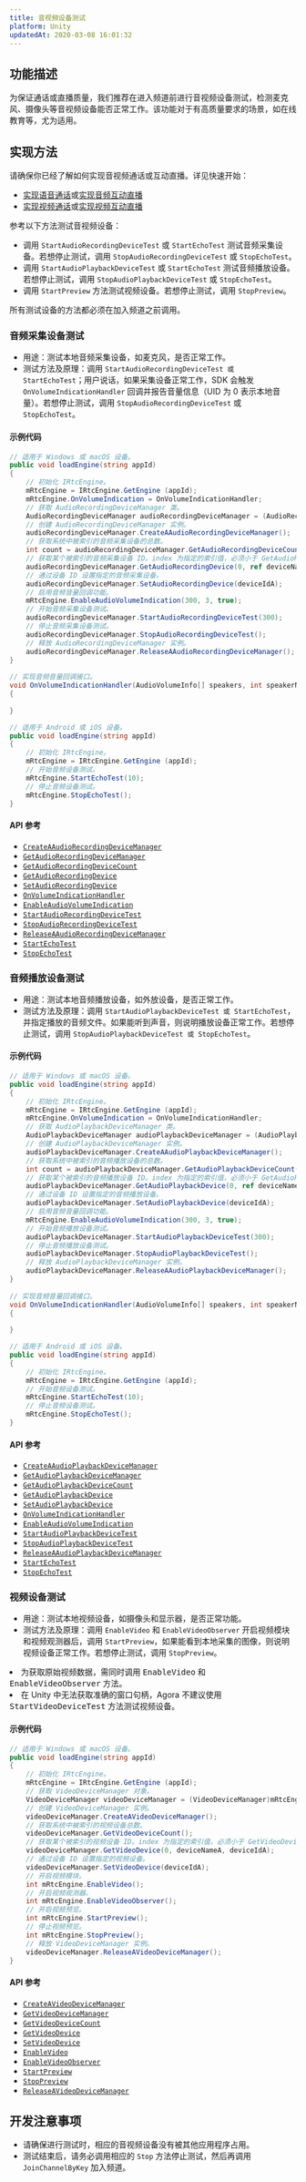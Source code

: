 ```yaml
---
title: 音视频设备测试
platform: Unity
updatedAt: 2020-03-08 16:01:32
---
```

## 功能描述

为保证通话或直播质量，我们推荐在进入频道前进行音视频设备测试，检测麦克风、摄像头等音视频设备能否正常工作。该功能对于有高质量要求的场景，如在线教育等，尤为适用。

## 实现方法

请确保你已经了解如何实现音视频通话或互动直播。详见快速开始：

- [实现语音通话](start_call_audio_unity)或[实现音频互动直播](start_live_audio_unity)
- [实现视频通话](start_call_unity)或[实现视频互动直播](start_live_unity)

参考以下方法测试音视频设备：

- 调用 `StartAudioRecordingDeviceTest` 或 `StartEchoTest` 测试音频采集设备。若想停止测试，调用 `StopAudioRecordingDeviceTest` 或 `StopEchoTest`。
- 调用 `StartAudioPlaybackDeviceTest` 或 `StartEchoTest` 测试音频播放设备。若想停止测试，调用 `StopAudioPlaybackDeviceTest` 或 `StopEchoTest`。
- 调用 `StartPreview` 方法测试视频设备。若想停止测试，调用 `StopPreview`。

<div class="alert note">所有测试设备的方法都必须在加入频道之前调用。</div>

### 音频采集设备测试

- 用途：测试本地音频采集设备，如麦克风，是否正常工作。
- 测试方法及原理：调用 `StartAudioRecordingDeviceTest 或 StartEchoTest`；用户说话，如果采集设备正常工作，SDK 会触发 `OnVolumeIndicationHandler` 回调并报告音量信息（UID 为 0 表示本地音量）。若想停止测试，调用 `StopAudioRecordingDeviceTest` 或 `StopEchoTest`。

#### 示例代码

```c#
// 适用于 Windows 或 macOS 设备。
public void loadEngine(string appId)
{
    // 初始化 IRtcEngine。
    mRtcEngine = IRtcEngine.GetEngine (appId);
    mRtcEngine.OnVolumeIndication = OnVolumeIndicationHandler;
    // 获取 AudioRecordingDeviceManager 类。
    AudioRecordingDeviceManager audioRecordingDeviceManager = (AudioRecordingDeviceManager)mRtcEngine.GetAudioRecordingDeviceManager();
    // 创建 AudioRecordingDeviceManager 实例。
    audioRecordingDeviceManager.CreateAAudioRecordingDeviceManager();
    // 获取系统中被索引的音频采集设备的总数。
    int count = audioRecordingDeviceManager.GetAudioRecordingDeviceCount();
    // 获取某个被索引的音频采集设备 ID。index 为指定的索引值，必须小于 GetAudioRecordingDeviceCount 的返回值。
    audioRecordingDeviceManager.GetAudioRecordingDevice(0, ref deviceNameA, ref deviceIdA);
    // 通过设备 ID 设置指定的音频采集设备。
    audioRecordingDeviceManager.SetAudioRecordingDevice(deviceIdA);
    // 启用音频音量回调功能。
    mRtcEngine.EnableAudioVolumeIndication(300, 3, true);
    // 开始音频采集设备测试。
    audioRecordingDeviceManager.StartAudioRecordingDeviceTest(300);
    // 停止音频采集设备测试。
    audioRecordingDeviceManager.StopAudioRecordingDeviceTest();
    // 释放 AudioRecordingDeviceManager 实例。
    audioRecordingDeviceManager.ReleaseAAudioRecordingDeviceManager();
}
      
// 实现音频音量回调接口。
void OnVolumeIndicationHandler(AudioVolumeInfo[] speakers, int speakerNumber, int totalVolume)
{
  
}
```

```c#
// 适用于 Android 或 iOS 设备。
public void loadEngine(string appId)
{
    // 初始化 IRtcEngine。
    mRtcEngine = IRtcEngine.GetEngine (appId);  
    // 开始音频设备测试。
    mRtcEngine.StartEchoTest(10);
    // 停止音频设备测试。
    mRtcEngine.StopEchoTest();
}
```

#### API 参考

- [`CreateAAudioRecordingDeviceManager`](./API%20Reference/unity/classagora__gaming__rtc_1_1_audio_recording_device_manager.html#ad9fb9e47b11e58219a531b092ed2f542)
- [`GetAudioRecordingDeviceManager`](./API%20Reference/unity/classagora__gaming__rtc_1_1_i_rtc_engine.html#a5e91acecd848f60d3f7b6e1feedd8ec2)
- [`GetAudioRecordingDeviceCount`](./API%20Reference/unity/classagora__gaming__rtc_1_1_audio_recording_device_manager.html#a506b83d43a439a5c70522250efcd18fa)
- [`GetAudioRecordingDevice`](./API%20Reference/unity/classagora__gaming__rtc_1_1_audio_recording_device_manager.html#a915dc0e346e47a20b12c9b4153f2f8ff)
- [`SetAudioRecordingDevice`](./API%20Reference/unity/classagora__gaming__rtc_1_1_audio_recording_device_manager.html#aba3adae3ee4b65ca9d4ad96ec90ea85e)
- [`OnVolumeIndicationHandler`](./API%20Reference/unity/namespaceagora__gaming__rtc.html#ac1916abed6e6e714c05997f415ec8686)
- [`EnableAudioVolumeIndication`](./API%20Reference/unity/classagora__gaming__rtc_1_1_i_rtc_engine.html#a9fcbc19f8c908171dd06be102b3cc84c)
- [`StartAudioRecordingDeviceTest`](./API%20Reference/unity/classagora__gaming__rtc_1_1_audio_recording_device_manager.html#af9b3a6b30159c8f408150195553db973)
- [`StopAudioRecordingDeviceTest`](./API%20Reference/unity/classagora__gaming__rtc_1_1_audio_recording_device_manager.html#a0763233b634c0f52521d20aae6e31d58)
- [`ReleaseAAudioRecordingDeviceManager`](./API%20Reference/unity/classagora__gaming__rtc_1_1_audio_recording_device_manager.html#a5c9812b4b2ae51ba8ca69f717e6d0fd9)
- [`StartEchoTest`](./API%20Reference/unity/classagora__gaming__rtc_1_1_i_rtc_engine.html#a98242534c8fbbe6451aef90f115bf253)
- [`StopEchoTest`](./API%20Reference/unity/classagora__gaming__rtc_1_1_i_rtc_engine.html#afa82ea6348ed0952ad4941aec6020553)

### 音频播放设备测试

- 用途：测试本地音频播放设备，如外放设备，是否正常工作。
- 测试方法及原理：调用 `StartAudioPlaybackDeviceTest 或 StartEchoTest`，并指定播放的音频文件。如果能听到声音，则说明播放设备正常工作。若想停止测试，调用 `StopAudioPlaybackDeviceTest 或 StopEchoTest`。

#### 示例代码

```c#
// 适用于 Windows 或 macOS 设备。
public void loadEngine(string appId)
{
    // 初始化 IRtcEngine。
    mRtcEngine = IRtcEngine.GetEngine (appId);
    mRtcEngine.OnVolumeIndication = OnVolumeIndicationHandler;
    // 获取 AudioPlaybackDeviceManager 类。
    AudioPlaybackDeviceManager audioPlaybackDeviceManager = (AudioPlaybackDeviceManager)mRtcEngine.GetAudioPlaybackDeviceManager();
    // 创建 AudioPlaybackDeviceManager 实例。
    audioPlaybackDeviceManager.CreateAAudioPlaybackDeviceManager();
    // 获取系统中被索引的音频播放设备的总数。
    int count = audioPlaybackDeviceManager.GetAudioPlaybackDeviceCount();
    // 获取某个被索引的音频播放设备 ID。index 为指定的索引值，必须小于 GetAudioPlaybackDeviceCount 的返回值。
    audioPlaybackDeviceManager.GetAudioPlaybackDevice(0, ref deviceNameA, ref deviceIdA);
    // 通过设备 ID 设置指定的音频播放设备。
    audioPlaybackDeviceManager.SetAudioPlaybackDevice(deviceIdA);
    // 启用音频音量回调功能。
    mRtcEngine.EnableAudioVolumeIndication(300, 3, true);
    // 开始音频播放设备测试。
    audioPlaybackDeviceManager.StartAudioPlaybackDeviceTest(300);
    // 停止音频播放设备测试。
    audioPlaybackDeviceManager.StopAudioPlaybackDeviceTest();
    // 释放 AudioPlaybackDeviceManager 实例。
    audioPlaybackDeviceManager.ReleaseAAudioPlaybackDeviceManager();
}
      
// 实现音频音量回调接口。
void OnVolumeIndicationHandler(AudioVolumeInfo[] speakers, int speakerNumber, int totalVolume)
{
  
}
```

```c#
// 适用于 Android 或 iOS 设备。
public void loadEngine(string appId)
{
    // 初始化 IRtcEngine。
    mRtcEngine = IRtcEngine.GetEngine (appId);  
    // 开始音频设备测试。
    mRtcEngine.StartEchoTest(10);
    // 停止音频设备测试。
    mRtcEngine.StopEchoTest();
}
```

#### API 参考

- [`CreateAAudioPlaybackDeviceManager`](./API%20Reference/unity/classagora__gaming__rtc_1_1_audio_playback_device_manager.html#a450d22b7a62e19ef904b25497ca37a9f)
- [`GetAudioPlaybackDeviceManager`](./API%20Reference/unity/classagora__gaming__rtc_1_1_i_rtc_engine.html#a80ef3b11d711fd8b7151184b53f3e9ad)
- [`GetAudioPlaybackDeviceCount`](./API%20Reference/unity/classagora__gaming__rtc_1_1_audio_playback_device_manager.html#a1146b8b47de6f2bb484036fe148940bf)
- [`GetAudioPlaybackDevice`](./API%20Reference/unity/classagora__gaming__rtc_1_1_audio_playback_device_manager.html#ac2a33d9a4a6cc5e595c8ed97d5abd9f6)
- [`SetAudioPlaybackDevice`](./API%20Reference/unity/classagora__gaming__rtc_1_1_audio_playback_device_manager.html#a5e3887205c686a3ee1ba5b019ce890d0)
- [`OnVolumeIndicationHandler`](./API%20Reference/unity/namespaceagora__gaming__rtc.html#ac1916abed6e6e714c05997f415ec8686)
- [`EnableAudioVolumeIndication`](./API%20Reference/unity/classagora__gaming__rtc_1_1_i_rtc_engine.html#a9fcbc19f8c908171dd06be102b3cc84c)
- [`StartAudioPlaybackDeviceTest`](./API%20Reference/unity/classagora__gaming__rtc_1_1_audio_playback_device_manager.html#af22121da6b72efd95de5567dcef250b8)
- [`StopAudioPlaybackDeviceTest`](./API%20Reference/unity/classagora__gaming__rtc_1_1_audio_playback_device_manager.html#a258fd90156636b7b4a0ccd3cef048563)
- [`ReleaseAAudioPlaybackDeviceManager`](./API%20Reference/unity/classagora__gaming__rtc_1_1_audio_playback_device_manager.html#a1cabc394e77fe075416b999610301c04)
- [`StartEchoTest`](./API%20Reference/unity/classagora__gaming__rtc_1_1_i_rtc_engine.html#a98242534c8fbbe6451aef90f115bf253)
- [`StopEchoTest`](./API%20Reference/unity/classagora__gaming__rtc_1_1_i_rtc_engine.html#afa82ea6348ed0952ad4941aec6020553)

### 视频设备测试

- 用途：测试本地视频设备，如摄像头和显示器，是否正常功能。
- 测试方法及原理：调用 `EnableVideo` 和 `EnableVideoObserver` 开启视频模块和视频观测器后，调用 `StartPreview`，如果能看到本地采集的图像，则说明视频设备正常工作。若想停止测试，调用 `StopPreview`。

<div class="alert note"><li>为获取原始视频数据，需同时调用 <tt>EnableVideo</tt> 和 <tt>EnableVideoObserver</tt> 方法。<br><li>在 Unity 中无法获取准确的窗口句柄，Agora 不建议使用 <tt>StartVideoDeviceTest</tt> 方法测试视频设备。</div>

#### 示例代码

```c#
// 适用于 Windows 或 macOS 设备。
public void loadEngine(string appId)
{
    // 初始化 IRtcEngine。
    mRtcEngine = IRtcEngine.GetEngine (appId);
    // 获取 VideoDeviceManager 对象。
    VideoDeviceManager videoDeviceManager = (VideoDeviceManager)mRtcEngine.GetVideoDeviceManager();
    // 创建 VideoDeviceManager 实例。
    videoDeviceManager.CreateAVideoDeviceManager();
    // 获取系统中被索引的视频设备总数。
    videoDeviceManager.GetVideoDeviceCount();
    // 获取某个被索引的视频设备 ID。index 为指定的索引值，必须小于 GetVideoDeviceCount 的返回值。
    videoDeviceManager.GetVideoDevice(0, deviceNameA, deviceIdA);
    // 通过设备 ID 设置指定的视频设备。
    videoDeviceManager.SetVideoDevice(deviceIdA);
    // 开启视频模块。
    int mRtcEngine.EnableVideo();
    // 开启视频观测器。
    int mRtcEngine.EnableVideoObserver();
    // 开启视频预览。
    int mRtcEngine.StartPreview();
    // 停止视频预览。
    int mRtcEngine.StopPreview();
    // 释放 VideoDeviceManager 实例。
    videoDeviceManager.ReleaseAVideoDeviceManager();
}
```

#### API 参考

- [`CreateAVideoDeviceManager`](./API%20Reference/unity/classagora__gaming__rtc_1_1_video_device_manager.html#aa1b7dac0847168bf1785c809ea365448)
- [`GetVideoDeviceManager`](./API%20Reference/unity/classagora__gaming__rtc_1_1_i_rtc_engine.html#a043b46e8ec12ca5dab99d10e75c7e385)
- [`GetVideoDeviceCount`](./API%20Reference/unity/classagora__gaming__rtc_1_1_video_device_manager.html#a6b1bfd5cb7e1749861b8dc1167a98725)
- [`GetVideoDevice`](./API%20Reference/unity/classagora__gaming__rtc_1_1_video_device_manager.html#a2564c374c51d6a352394fe3c87abc8fa)
- [`SetVideoDevice`](./API%20Reference/unity/classagora__gaming__rtc_1_1_video_device_manager.html#aa85b06e3ecff61b799fce74f31af88e4)
- [`EnableVideo`](./API%20Reference/unity/classagora__gaming__rtc_1_1_i_rtc_engine.html#a1372df5a9a62a56996dbdb839b375116)
- [`EnableVideoObserver`](./API%20Reference/unity/classagora__gaming__rtc_1_1_i_rtc_engine.html#ace979cd59611a0cc39e13f8ea33c0f7c)
- [`StartPreview`](./API%20Reference/unity/classagora__gaming__rtc_1_1_i_rtc_engine.html#a50cd2959d23dc061a08cab28f40ee212)
- [`StopPreview`](./API%20Reference/unity/classagora__gaming__rtc_1_1_i_rtc_engine.html#a46072182b9da72eced255d7d5b9d989f)
- [`ReleaseAVideoDeviceManager`](./API%20Reference/unity/classagora__gaming__rtc_1_1_video_device_manager.html#a2e24fdc1ecd02fbd9add649f2e070278)

## 开发注意事项

- 请确保进行测试时，相应的音视频设备没有被其他应用程序占用。
- 测试结束后，请务必调用相应的 `Stop` 方法停止测试，然后再调用 `JoinChannelByKey` 加入频道。